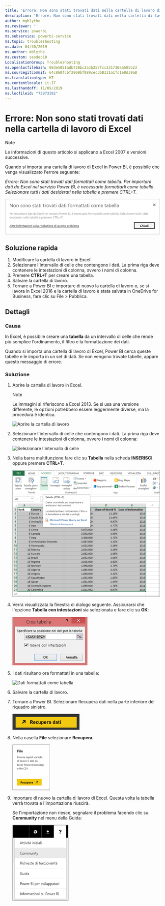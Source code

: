 ```yaml
---
title: 'Errore: Non sono stati trovati dati nella cartella di lavoro di Excel'
description: 'Errore: Non sono stati trovati dati nella cartella di lavoro di Excel'
author: mgblythe
ms.reviewer: ''
ms.service: powerbi
ms.subservice: powerbi-service
ms.topic: troubleshooting
ms.date: 04/30/2019
ms.author: mblythe
ms.custom: seodec18
LocalizationGroup: Troubleshooting
ms.openlocfilehash: 08de5051adb420bc2a3b257fcc231730aa505b23
ms.sourcegitcommit: 64c860fcbf2969bf089cec358331a1fc1e0d39a8
ms.translationtype: HT
ms.contentlocale: it-IT
ms.lasthandoff: 11/09/2019
ms.locfileid: "73873392"
---
```

# <a name="error-we-couldnt-find-any-data-in-your-excel-workbook"></a>Errore: Non sono stati trovati dati nella cartella di lavoro di Excel

>[!NOTE]  
>Le informazioni di questo articolo si applicano a Excel 2007 e versioni successive.

Quando si importa una cartella di lavoro di Excel in Power BI, è possibile che venga visualizzato l'errore seguente:

*Errore: Non sono stati trovati dati formattati come tabella. Per importare dati da Excel nel servizio Power BI, è necessario formattarli come tabella. Selezionare tutti i dati desiderati nella tabella e premere CTRL+T.*

![Non sono stati trovati dati nella cartella di lavoro](media/service-admin-troubleshoot-excel-workbook-data/power-bi-we-couldnt-find-any-data.png)

## <a name="quick-solution"></a>Soluzione rapida
1. Modificare la cartella di lavoro in Excel.
2. Selezionare l'intervallo di celle che contengono i dati. La prima riga deve contenere le intestazioni di colonna, ovvero i nomi di colonna.
3. Premere **CTRL+T** per creare una tabella.
4. Salvare la cartella di lavoro.
5. Tornare a Power BI e importare di nuovo la cartella di lavoro o, se si lavora in Excel 2016 e la cartella di lavoro è stata salvata in OneDrive for Business, fare clic su File > Pubblica.

## <a name="details"></a>Dettagli
### <a name="cause"></a>Causa
In Excel, è possibile creare una **tabella** da un intervallo di celle che rende più semplice l'ordinamento, il filtro e la formattazione dei dati.

Quando si importa una cartella di lavoro di Excel, Power BI cerca queste tabelle e le importa in un set di dati. Se non vengono trovate tabelle, appare questo messaggio di errore.

### <a name="solution"></a>Soluzione
1. Aprire la cartella di lavoro in Excel. 
    >[!NOTE]
    >Le immagini si riferiscono a Excel 2013. Se si usa una versione differente, le opzioni potrebbero essere leggermente diverse, ma la procedura è identica.
    
    ![Aprire la cartella di lavoro](media/service-admin-troubleshoot-excel-workbook-data/power-bi-troubleshoot-excel-worksheet-1.png)
2. Selezionare l'intervallo di celle che contengono i dati. La prima riga deve contenere le intestazioni di colonna, ovvero i nomi di colonna:
   
    ![Selezionare l'intervallo di celle](media/service-admin-troubleshoot-excel-workbook-data/power-bi-troubleshoot-excel-worksheet-2.png)
3. Nella barra multifunzione fare clic su **Tabella** nella scheda **INSERISCI**. oppure premere **CTRL+T**.
   
    ![Inserire la tabella](media/service-admin-troubleshoot-excel-workbook-data/power-bi-troubleshoot-excel-worksheet-3.png)
4. Verrà visualizzata la finestra di dialogo seguente. Assicurarsi che l'opzione **Tabella con intestazioni** sia selezionata e fare clic su **OK**:
   
    ![Creare la tabella](media/service-admin-troubleshoot-excel-workbook-data/power-bi-troubleshoot-excel-create-table.png)
5. I dati risultano ora formattati in una tabella:
   
    ![Dati formattati come tabella](media/service-admin-troubleshoot-excel-workbook-data/power-bi-troubleshoot-excel-table.png)
6. Salvare la cartella di lavoro.
7. Tornare a Power BI. Selezionare Recupera dati nella parte inferiore del riquadro sinistro.
   
    ![Recupera dati](media/service-admin-troubleshoot-excel-workbook-data/power-bi-get-data.png)
8. Nella casella **File** selezionare **Recupera**.
   
    ![Ottenere i file](media/service-admin-troubleshoot-excel-workbook-data/power-bi-get-files.png)
9. Importare di nuovo la cartella di lavoro di Excel. Questa volta la tabella verrà trovata e l'importazione riuscirà.
   
    Se l'importazione non riesce, segnalare il problema facendo clic su **Community** nel menu della Guida:
   
    ![Collegamento alla community](media/service-admin-troubleshoot-excel-workbook-data/power-bi-question-menu-community.png)
